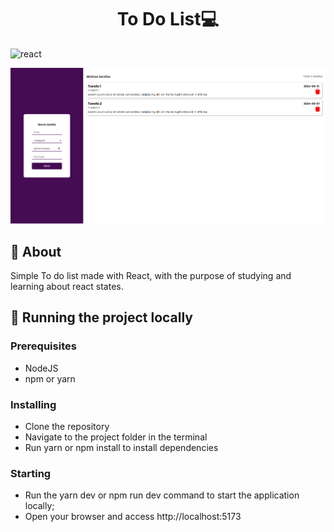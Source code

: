 [REACT__BADGE]: https://img.shields.io/badge/React-005CFE?style=for-the-badge&logo=react
[PROJECT__URL]: https://github.com/pmarchiori/ToDoList-React

<h1 align="center" style="font-weight: bold;">To Do List💻</h1>

![react][REACT__BADGE]

<p align="center">
    <img src="src/assets/png/screen.png" alt="screenshot of the program" width="600px">
</p>

<h2 id="started">📌 About</h2>

Simple To do list made with React, with the purpose of studying and learning about react states.

<h2 id="started">🚀 Running the project locally</h2>

<h3>Prerequisites</h3>

- NodeJS
- npm or yarn
  
<h3>Installing</h3>

- Clone the repository
- Navigate to the project folder in the terminal
- Run yarn or npm install to install dependencies


<h3>Starting</h3>

- Run the yarn dev or npm run dev command to start the application locally;
- Open your browser and access http://localhost:5173

